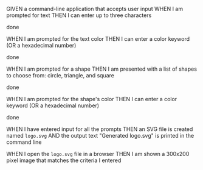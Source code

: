 GIVEN a command-line application that accepts user input
WHEN I am prompted for text
THEN I can enter up to three characters 

done

WHEN I am prompted for the text color
THEN I can enter a color keyword (OR a hexadecimal number)

done

WHEN I am prompted for a shape
THEN I am presented with a list of shapes to choose from: circle, triangle, and square

done

WHEN I am prompted for the shape's color
THEN I can enter a color keyword (OR a hexadecimal number)

done

WHEN I have entered input for all the prompts
THEN an SVG file is created named `logo.svg`
AND the output text "Generated logo.svg" is printed in the command line

WHEN I open the `logo.svg` file in a browser
THEN I am shown a 300x200 pixel image that matches the criteria I entered